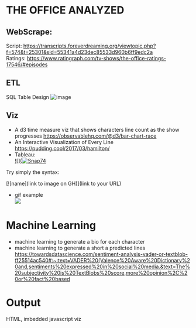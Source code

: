 # THE OFFICE ANALYZED

## WebScrape:
Script: https://transcripts.foreverdreaming.org/viewtopic.php?f=574&t=25301&sid=55341a4d23dec85533d960b6ff9edc2a<br>
Ratings: https://www.ratingraph.com/tv-shows/the-office-ratings-17546/#episodes

## ETL
SQL Table Design
![image](https://user-images.githubusercontent.com/90797036/152458114-456720cb-e6a5-4c14-8626-8ea2bbe98bfd.png)

## Viz
- A d3 time measure viz that shows characters line count as the show progresses https://observablehq.com/@d3/bar-chart-race
- An Interactive Visualization of Every Line https://pudding.cool/2017/03/hamilton/<br>
- Tableau:<br> 
[![](![Snap74](https://user-images.githubusercontent.com/90797036/153076898-90b22ab9-9949-4a7d-9807-d2fbc0cc8873.png)](https://public.tableau.com/app/profile/katey.harris/viz/TheOffice_16443470522060/theofficelinesbyseason?publish=yes)

Try simply the syntax:

[![name](link to image on GH)](link to your URL)
- gif example<br>
![](https://media.giphy.com/media/vFKqnCdLPNOKc/giphy.gif)
# Machine Learning
- machine learning to generate a bio for each character
- machine learning to generate a short a predicted lines<br>
https://towardsdatascience.com/sentiment-analysis-vader-or-textblob-ff25514ac540#:~:text=VADER%20(Valence%20Aware%20Dictionary%20and,sentiments%20expressed%20in%20social%20media.&text=The%20subjectivity%20is%20TextBlobs%20score,more%20opinion%2C%20or%20fact%20based

# Output
HTML, imbedded javascript viz
